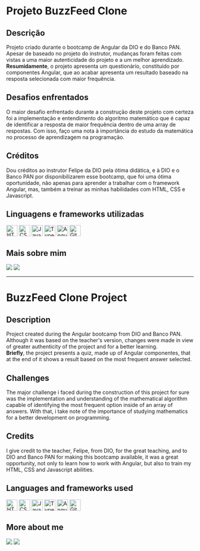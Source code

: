 # Projeto BuzzFeed Clone

## Descrição
Projeto criado durante o bootcamp de Angular da DIO e do Banco PAN. Apesar de baseado no projeto do instrutor, mudanças foram feitas com vistas a uma maior autenticidade do projeto e a um melhor aprendizado. <br>
**Resumidamente**, o projeto apresenta um questionário, constituído por componentes Angular, que ao acabar apresenta um resultado baseado na resposta selecionada com maior frequência.

## Desafios enfrentados
O maior desafio enfrentado durante a construção deste projeto com certeza foi a implementação e entendimento do algoritmo matemático que é capaz de identificar a resposta de maior frequência dentro de uma array de respostas. Com isso, faço uma nota à importância do estudo da matemática no processo de aprendizagem na programação.

## Créditos
Dou créditos ao instrutor Felipe da DIO pela ótima didática, e à DIO e o Banco PAN por disponibilizarem esse bootcamp, que foi uma ótima oportunidade, não apenas para aprender a trabalhar com o framework Angular, mas, também a treinar as minhas habilidades com HTML, CSS e Javascript.

## Linguagens e frameworks utilizadas
<div style="display: inline-block">
  <img alt="HTML" width="30" height="30" src="https://upload.wikimedia.org/wikipedia/commons/3/38/HTML5_Badge.svg" />
  <img alt="CSS" width="30" height="30" src="https://upload.wikimedia.org/wikipedia/commons/6/62/CSS3_logo.svg" />
  <img alt="Javascript" width="30" height="30" src="https://cdn.worldvectorlogo.com/logos/javascript-1.svg" />
  <img alt="Typescript" width="30" height="30" src="https://upload.wikimedia.org/wikipedia/commons/4/4c/Typescript_logo_2020.svg" />
  <img alt="Angular" width="30" height="30" src="https://static-00.iconduck.com/assets.00/angular-icon-483x512-3apnmqn2.png" />
  <img alt="Git" width="30" height="30" src="https://upload.wikimedia.org/wikipedia/commons/3/3f/Git_icon.svg" />
</div>

## Mais sobre mim
<a href="https://www.linkedin.com/in/filipe-vilas-bôas-developer" target="_blank"><img src="https://img.shields.io/badge/-LinkedIn-%230077B5?style=for-the-badge&logo=linkedin&logoColor=white" target="_blank"></a>
<a href="https://github.com/filipesvb" target="_blank"><img src="https://img.shields.io/badge/GitHub-000?style=for-the-badge&logo=github&logoColor=30A3DC" target="_blank" /></a>


---


# BuzzFeed Clone Project 

## Description
Project created during the Angular bootcamp from DIO and Banco PAN. Although it was based on the teacher's version, changes were made in view of greater authenticity of the project and for a better learning. <br>
**Briefly**, the project presents a quiz, made up of Angular componentes, that at the end of it shows a result based on the most frequent answer selected.

## Challenges
The major challenge i faced during the construction of this project for sure was the implementation and understanding of the mathematical algorithm capable of identifying the most frequent option inside of an array of answers. With that, i take note of the importance of studying mathematics for a better development on programming.

## Credits
I give credit to the teacher, Felipe, from DIO, for the great teaching, and to DIO and Banco PAN for making this bootcamp available, it was a great opportunity, not only to learn how to work with Angular, but also to train my HTML, CSS and Javascript abilities.

## Languages and frameworks used
<div style="display: inline-block">
  <img alt="HTML" width="30" height="30" src="https://upload.wikimedia.org/wikipedia/commons/3/38/HTML5_Badge.svg" />
  <img alt="CSS" width="30" height="30" src="https://upload.wikimedia.org/wikipedia/commons/6/62/CSS3_logo.svg" />
  <img alt="Javascript" width="30" height="30" src="https://cdn.worldvectorlogo.com/logos/javascript-1.svg" />
  <img alt="Typescript" width="30" height="30" src="https://upload.wikimedia.org/wikipedia/commons/4/4c/Typescript_logo_2020.svg" />
  <img alt="Angular" width="30" height="30" src="https://static-00.iconduck.com/assets.00/angular-icon-483x512-3apnmqn2.png" />
  <img alt="Git" width="30" height="30" src="https://upload.wikimedia.org/wikipedia/commons/3/3f/Git_icon.svg" />
</div>

## More about me
<a href="https://www.linkedin.com/in/filipe-vilas-bôas-developer" target="_blank"><img src="https://img.shields.io/badge/-LinkedIn-%230077B5?style=for-the-badge&logo=linkedin&logoColor=white" target="_blank"></a>
<a href="https://github.com/filipesvb" target="_blank"><img src="https://img.shields.io/badge/GitHub-000?style=for-the-badge&logo=github&logoColor=30A3DC" target="_blank" /></a>
